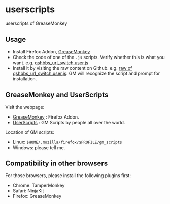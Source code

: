 userscripts
===========

userscripts of GreaseMonkey

Usage
-----

   * Install Firefox Addon, [GreaseMonkey](https://addons.mozilla.org/en-US/firefox/addon/greasemonkey/) 
   * Check the code of one of the `.js` scripts. 
   Verify whether this is what you want. 
   e.g. [qshbbs_url_switch.user.js](https://github.com/hupili/userscripts/blob/master/qshbbs_url_switch.user.js)
   * Install it by visiting the raw content on Github. 
   e.g. [raw of qshbbs_url_switch.user.js](https://github.com/hupili/userscripts/raw/master/qshbbs_url_switch.user.js). 
   GM will recognize the script and prompt for installation. 


GreaseMonkey and UserScripts
----------------------------

Visit the webpage:

   * [GreaseMonkey](https://addons.mozilla.org/en-US/firefox/addon/greasemonkey/) 
   : Firefox Addon. 
   * [UserScripts](http://userscripts.org/) 
   : GM Scripts by people all over the world. 

Location of GM scripts:

   * Linux: `$HOME/.mozilla/firefox/$PROFILE/gm_scripts`
   * Windows: please tell me. 

Compatibility in other browsers
-------------------------------

For those browsers, please install the following plugins first:

   * Chrome: TamperMonkey
   * Safari: NinjaKit
   * Firefox: GreaseMonkey
